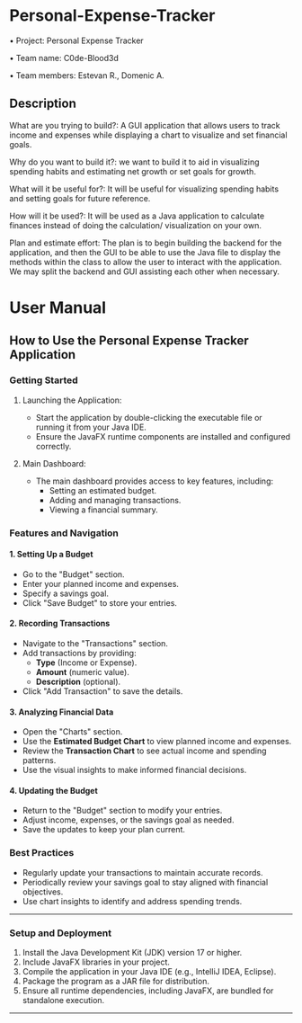 # Personal-Expense-Tracker
•	Project: Personal Expense Tracker

•	Team name: C0de-Blood3d

•	Team members: Estevan R., Domenic A.

## Description 
  
  What are you trying to build?:
    A GUI application that allows users to track income and expenses while displaying a chart to visualize and set financial 		goals.

Why do you want to build it?:
    we want to build it to aid in visualizing spending habits and estimating net growth or set goals for growth.

What will it be useful for?:
    It will be useful for visualizing spending habits and setting goals for future reference.

How will it be used?:
    It will be used as a Java application to calculate finances instead of doing the calculation/ visualization on your own.

Plan and estimate effort:
    The plan is to begin building the backend for the application, and then the GUI to be able to use the Java file to display the methods within the class to allow the user to interact with the application. We may split the backend and GUI assisting each other when necessary.


# User Manual

## How to Use the Personal Expense Tracker Application

### Getting Started
1. Launching the Application:
   - Start the application by double-clicking the executable file or running it from your Java IDE.
   - Ensure the JavaFX runtime components are installed and configured correctly.

2. Main Dashboard:
   - The main dashboard provides access to key features, including:
     - Setting an estimated budget.
     - Adding and managing transactions.
     - Viewing a financial summary.

### Features and Navigation

#### 1. Setting Up a Budget
   - Go to the "Budget" section.
   - Enter your planned income and expenses.
   - Specify a savings goal.
   - Click "Save Budget" to store your entries.

#### 2. Recording Transactions
   - Navigate to the "Transactions" section.
   - Add transactions by providing:
     - **Type** (Income or Expense).
     - **Amount** (numeric value).
     - **Description** (optional).
   - Click "Add Transaction" to save the details.

#### 3. Analyzing Financial Data
   - Open the "Charts" section.
   - Use the **Estimated Budget Chart** to view planned income and expenses.
   - Review the **Transaction Chart** to see actual income and spending patterns.
   - Use the visual insights to make informed financial decisions.

#### 4. Updating the Budget
   - Return to the "Budget" section to modify your entries.
   - Adjust income, expenses, or the savings goal as needed.
   - Save the updates to keep your plan current.

### Best Practices
- Regularly update your transactions to maintain accurate records.
- Periodically review your savings goal to stay aligned with financial objectives.
- Use chart insights to identify and address spending trends.

---

### Setup and Deployment
1. Install the Java Development Kit (JDK) version 17 or higher.
2. Include JavaFX libraries in your project.
3. Compile the application in your Java IDE (e.g., IntelliJ IDEA, Eclipse).
4. Package the program as a JAR file for distribution.
5. Ensure all runtime dependencies, including JavaFX, are bundled for standalone execution.

---

